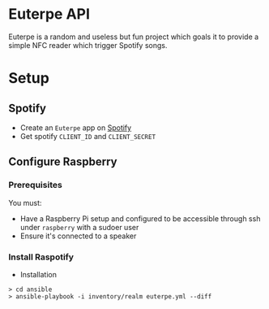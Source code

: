 # Euterpe API

Euterpe is a random and useless but fun project which goals it to provide a simple NFC reader which trigger Spotify songs.


# Setup

## Spotify

* Create an `Euterpe` app on [Spotify](https://developer.spotify.com/)
* Get spotify `CLIENT_ID` and `CLIENT_SECRET`

## Configure Raspberry

### Prerequisites

You must:
- Have a Raspberry Pi setup and configured to be accessible through ssh under `raspberry` with a sudoer user
- Ensure it's connected to a speaker

### Install Raspotify

* Installation
```
> cd ansible
> ansible-playbook -i inventory/realm euterpe.yml --diff
```
